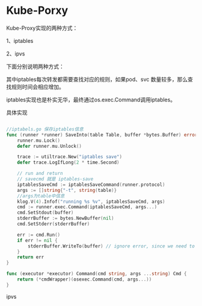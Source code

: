# Kube-Porxy

Kube-Proxy实现的两种方式：

1、iptables

2、ipvs

下面分别说明两种方式：

其中iptables每次转发都需要查找对应的规则，如果pod、svc 数量较多，那么查找规则时间会相应增加。

iptables实现也是朴实无华，最终通过os.exec.Command调用iptables。

具体实现

```go

//iptabels.go 保存iptables信息
func (runner *runner) SaveInto(table Table, buffer *bytes.Buffer) error {
	runner.mu.Lock()
	defer runner.mu.Unlock()

	trace := utiltrace.New("iptables save")
	defer trace.LogIfLong(2 * time.Second)

	// run and return
    // savecmd 就是 iptables-save
	iptablesSaveCmd := iptablesSaveCommand(runner.protocol)
	args := []string{"-t", string(table)}
    //args为table中信息
	klog.V(4).Infof("running %s %v", iptablesSaveCmd, args)
	cmd := runner.exec.Command(iptablesSaveCmd, args...)
	cmd.SetStdout(buffer)
	stderrBuffer := bytes.NewBuffer(nil)
	cmd.SetStderr(stderrBuffer)

	err := cmd.Run()
	if err != nil {
		stderrBuffer.WriteTo(buffer) // ignore error, since we need to return the original error
	}
	return err
}

func (executor *executor) Command(cmd string, args ...string) Cmd {
	return (*cmdWrapper)(osexec.Command(cmd, args...))
}
```





ipvs

```go

```

